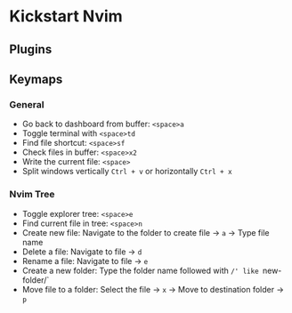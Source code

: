 # Kickstart Nvim

## Plugins

## Keymaps

### General

- Go back to dashboard from buffer: `<space>a`
- Toggle terminal with `<space>td`
- Find file shortcut: `<space>sf`
- Check files in buffer: `<space>x2`
- Write the current file: `<space>`
- Split windows vertically `Ctrl + v` or horizontally `Ctrl + x`

### Nvim Tree

- Toggle explorer tree: `<space>e`
- Find current file in tree: `<space>n`
- Create new file: Navigate to the folder to create file -> `a` -> Type file
name
- Delete a file: Navigate to file -> `d`
- Rename a file: Navigate to file -> `e`
- Create a new folder: Type the folder name followed with `/' like `new-folder/`
- Move file to a folder: Select the file -> `x` -> Move to destination folder ->
  `p`

